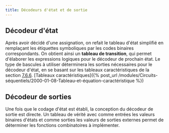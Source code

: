 ```yaml
---
title: Décodeurs d'état et de sortie
---
```


## Décodeur d'état

Après avoir décidé d'une assignation, on refait le tableau d'état
simplifié en remplaçant les étiquettes symboliques par les codes
binaires correspondants. On obtient ainsi un **tableau de transition**,
qui permet d'élaborer les expressions logiques pour le décodeur de
prochain état. Le type de bascules à utiliser déterminera les sorties
nécessaires pour le décodeur d'état, en se basant sur les tableaux
caractéristiques de la section [7.6.6](#org928c36c). [Tableaux caractéristiques]({% post_url /modules/Circuits-séquentiels/2000-01-08-Tableau-et-équation-caractéristique %})


## Décodeur de sorties

Une fois que le codage d'état est établi, la conception du décodeur de
sortie est directe. Un tableau de vérité avec comme entrées les
valeurs binaires d'états et comme sorties les valeurs de sorties
externes permet de déterminer les fonctions combinatoires à
implémenter.

